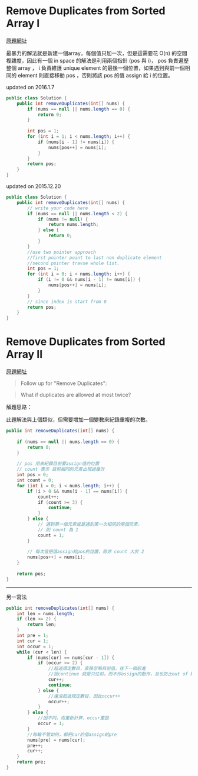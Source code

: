 # Remove Duplicates from Sorted Array I
[原題網址](http://www.lintcode.com/en/problem/remove-duplicates-from-sorted-array/)

最暴力的解法就是新建一個array，每個值只加一次，但是這需要花 O(n) 的空間複雜度，因此有一個 in space 的解法是利用兩個指針 (pos 與 i)， pos 負責遍歷整個 array ， i 負責維護 unique element 的最後一個位置，如果遇到與前一個相同的 element 則直接移動 pos ，否則將該 pos 的值 assign 給 i 的位置。


updated on 2016.1.7

```java
public class Solution {
    public int removeDuplicates(int[] nums) {
        if (nums == null || nums.length == 0) {
            return 0;
        }
        
        int pos = 1;
        for (int i = 1; i < nums.length; i++) {
            if (nums[i - 1] != nums[i]) {
                nums[pos++] = nums[i];
            }
        }
        return pos;
    }
}
```


updated on 2015.12.20
```java
public class Solution {
    public int removeDuplicates(int[] nums) {
        // write your code here
        if (nums == null || nums.length < 2) {
            if (nums != null) {
                return nums.length;
            } else {
                return 0;
            }
        }
        //use two pointer approach
        //first pointer point to last non duplicate element
        //second pointer travse whole list.
        int pos = 1;
        for (int i = 0; i < nums.length; i++) {
            if (i != 0 && nums[i - 1] != nums[i]) {
                nums[pos++] = nums[i];
            }
        }
        // since index is start from 0
        return pos;
    }
}
```


# Remove Duplicates from Sorted Array II

[原題網址](http://www.lintcode.com/en/problem/remove-duplicates-from-sorted-array-ii/)
>Follow up for "Remove Duplicates":

>What if duplicates are allowed at most twice?

解題思路：

此題解法與上個類似，但需要增加一個變數來紀錄重複的次數。

```java
public int removeDuplicates(int[] nums) {
        
    if (nums == null || nums.length == 0) {
        return 0;
    }
    
    // pos 用來紀錄目前要assign值的位置
    // count 表示 目前相同的元素出現過幾次
    int pos = 0;
    int count = 0;
    for (int i = 0; i < nums.length; i++) {
        if (i > 0 && nums[i - 1] == nums[i]) {
            count++;
            if (count >= 3) {
                continue;
            }
        } else {
            // 遇到第一個元素或是遇到第一次相同的兩個元素，
            // 則 count 為 1
            count = 1;
        }
        
        // 每次皆把值assign給pos的位置，除非 count 大於 2
        nums[pos++] = nums[i];
    }
    
    return pos;
}
```

---

另一寫法
```java
public int removeDuplicates(int[] nums) {
    int len = nums.length;
    if (len <= 2) {
        return len;
    }
    int pre = 1;
    int cur = 1;
    int occur = 1;
    while (cur < len) {
        if (nums[cur] == nums[cur - 1]) {
            if (occur >= 2) {
                //超過規定數目，直接忽略目前值，往下一個前進
                //設continue 就是只往前，而不作assign的動作，且也防止out of bound問題
                cur++;
                continue;
            } else {
                //還沒超過規定數目，因此occur++
                occur++;
            }
        } else {
            //因不同，而重新計算，occur重設
            occur = 1;
        }
        //每輪不管如何，都把cur的值assign給pre
        nums[pre] = nums[cur];
        pre++;
        cur++;
    }
    return pre;
}
```
